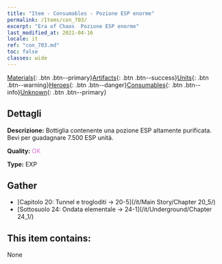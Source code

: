 ```yaml
---
title: "Item - Consumables - Pozione ESP enorme"
permalink: /Items/con_703/
excerpt: "Era of Chaos  Pozione ESP enorme"
last_modified_at: 2021-04-16
locale: it
ref: "con_703.md"
toc: false
classes: wide
---
```

 [Materials](/it/Items/){: .btn .btn--primary}[Artifacts](/it/Items/Artifacts/){: .btn .btn--success}[Units](/it/Items/Units/){: .btn .btn--warning}[Heroes](/it/Items/Heroes/){: .btn .btn--danger}[Consumables](/it/Items/Consumables/){: .btn .btn--info}[Unknown](/it/Items/Unknown/){: .btn .btn--primary}

## Dettagli
 **Descrizione:** Bottiglia contenente una pozione ESP altamente purificata. Bevi per guadagnare 7.500 ESP unità.

 **Quality:** <span style="color: #DA70D6">OK</span>

 **Type:** EXP

## Gather

*    [Capitolo 20: Tunnel e trogloditi -> 20-5](/it/Main Story/Chapter 20_5/) 
*    [Sottosuolo 24: Ondata elementale -> 24-1](/it/Underground/Chapter 24_1/) 

## This item contains:

  None

